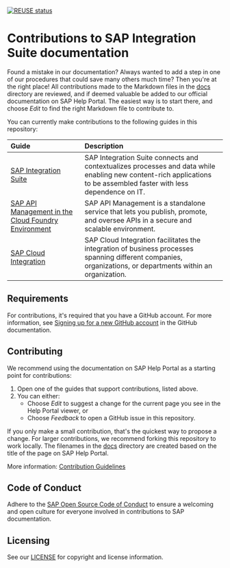 [![REUSE status](https://api.reuse.software/badge/github.com/SAP-docs/btp-integration-suite)](https://api.reuse.software/info/github.com/SAP-docs/btp-integration-suite)

# Contributions to SAP Integration Suite documentation

Found a mistake in our documentation? Always wanted to add a step in one of our procedures that could save many others much time? Then you're at the right place! All contributions made to the Markdown files in the [docs](docs) directory are reviewed, and if deemed valuable be added to our official documentation on SAP Help Portal. The easiest way is to start there, and choose _Edit_ to find the right Markdown file to contribute to.

You can currently make contributions to the following guides in this repository:

|  Guide   |  Description   |
|:---|:---|
|[SAP Integration Suite](https://help.sap.com/docs/SAP_INTEGRATION_SUITE/51ab953548be4459bfe8539ecaeee98d/5cc6987511104c418b7cb4c25f3d9cb0.html?version=CLOUD) | SAP Integration Suite connects and contextualizes processes and data while enabling new content-rich applications to be assembled faster with less dependence on IT. |
|[SAP API Management in the Cloud Foundry Environment](https://help.sap.com/docs/sap-api-management/sap-api-management/sap-api-management-in-cloud-foundry-environment?version=Cloud) | SAP API Management is a standalone service that lets you publish, promote, and oversee APIs in a secure and scalable environment.  |
|[SAP Cloud Integration](https://help.sap.com/docs/cloud-integration/sap-cloud-integration/sap-cloud-integration)|SAP Cloud Integration facilitates the integration of business processes spanning different companies, organizations, or departments within an organization.|

## Requirements

For contributions, it's required that you have a GitHub account. For more information, see [Signing up for a new GitHub account](https://docs.github.com/en/github/getting-started-with-github/signing-up-for-a-new-github-account) in the GitHub documentation.


## Contributing

We recommend using the documentation on SAP Help Portal as a starting point for contributions:

1. Open one of the guides that support contributions, listed above.
1. You can either:
    * Choose *Edit* to suggest a change for the current page you see in the Help Portal viewer, or
    * Choose *Feedback* to open a GitHub issue in this repository.

If you only make a small contribution, that's the quickest way to propose a change. For larger contributions, we recommend forking this repository to work locally. The filenames in the [docs](docs) directory are created based on the title of the page on SAP Help Portal.

More information: [Contribution Guidelines](https://help.sap.com/products/open-documentation-initiative/contribution-guidelines/readme.html)

## Code of Conduct

Adhere to the [SAP Open Source Code of Conduct](https://github.com/SAP-docs/.github/blob/main/CODE_OF_CONDUCT.md) to ensure a welcoming and open culture for everyone involved in contributions to SAP documentation.

## Licensing

See our [LICENSE](LICENSE) for copyright and license information.










